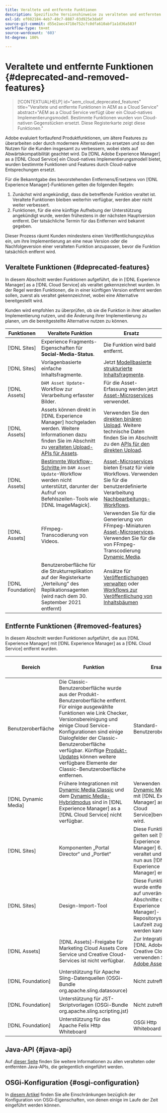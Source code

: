 ```yaml
---
title: Veraltete und entfernte Funktionen
description: Spezifische Versionshinweise zu veralteten und entfernten Funktionen von [!DNL Adobe Experience Manager] as a [!DNL Cloud Service].
exl-id: ef082184-4eb7-49c7-8887-03d925e3da6f
source-git-commit: d55e2aec4718e752cfc0dfa610abf1a1d36a583f
workflow-type: tm+mt
source-wordcount: '603'
ht-degree: 100%

---
```


# Veraltete und entfernte Funktionen {#deprecated-and-removed-features}

>[!CONTEXTUALHELP]
>id="aem_cloud_deprecated_features"
>title="Veraltete und entfernte Funktionen in AEM as a Cloud Service"
>abstract="AEM as a Cloud Service verfügt über ein Cloud-natives Implementierungsmodell. Bestimmte Funktionen wurden von Cloud-nativen Gegenstücken ersetzt. Diese Registerkarte zeigt diese Funktionen."


Adobe evaluiert fortlaufend Produktfunktionen, um ältere Features zu überarbeiten oder durch modernere Alternativen zu ersetzen und so den Nutzen für die Kunden insgesamt zu verbessern, wobei stets auf Abwärtskompatibilität geachtet wird. Da [!DNL Adobe Experience Manager] as a [!DNL Cloud Service] ein Cloud-natives Implementierungsmodell bietet, wurden bestimmte Funktionen und Features durch Cloud-native Entsprechungen ersetzt.

Für die Bekanntgabe des bevorstehenden Entfernens/Ersetzens von [!DNL Experience Manager]-Funktionen gelten die folgenden Regeln:

1. Zunächst wird angekündigt, dass die betreffende Funktion veraltet ist. Veraltete Funktionen bleiben weiterhin verfügbar, werden aber nicht weiter verbessert.
1. Funktionen, für die eine künftige Aufhebung der Unterstützung angekündigt wurde, werden frühestens in der nächsten Hauptversion entfernt. Der tatsächliche Termin für das Entfernen wird bekannt gegeben.

Dieser Prozess räumt Kunden mindestens einen Veröffentlichungszyklus ein, um ihre Implementierung an eine neue Version oder die Nachfolgeversion einer veralteten Funktion anzupassen, bevor die Funktion tatsächlich entfernt wird.

## Veraltete Funktionen {#deprecated-features}

In diesem Abschnitt werden Funktionen aufgeführt, die in [!DNL Experience Manager] as a [!DNL Cloud Service] als veraltet gekennzeichnet wurden. In der Regel werden Funktionen, die in einer künftigen Version entfernt werden sollen, zuerst als veraltet gekennzeichnet, wobei eine Alternative bereitgestellt wird.

Kunden wird empfohlen zu überprüfen, ob sie die Funktion in ihrer aktuellen Implementierung nutzen, und die Änderung ihrer Implementierung zu planen, um die bereitgestellte Alternative nutzen zu können.

| Funktionen | Veraltete Funktion | Ersatz |
| ------------ | ------------------ | ----------- |
| [!DNL Sites] | Experience Fragments-Eigenschaften für **Social-Media-Status**. | Die Funktion wird bald entfernt. |
| [!DNL Sites] | Vorlagenbasierte einfache Inhaltsfragmente. | Jetzt [Modellbasierte strukturierte Inhaltsfragmente](/help/assets/content-fragments/content-fragments-models.md). |
| [!DNL Assets] | `DAM Asset Update`-Workflow zur Verarbeitung erfasster Bilder. | Für die Asset-Erfassung werden jetzt [Asset-Microservices](/help/assets/asset-microservices-overview.md) verwendet. |
| [!DNL Assets] | Assets können direkt in [!DNL Experience Manager] hochgeladen werden. Weitere Informationen dazu finden Sie im Abschnitt zu [veralteten Upload-APIs für Assets](/help/assets/developer-reference-material-apis.md#deprecated-asset-upload-api). | Verwenden Sie den [direkten binären Upload](/help/assets/add-assets.md). Weitere technische Daten finden Sie im Abschnitt zu den [APIs für den direkten Upload](/help/assets/developer-reference-material-apis.md#upload-binary). |
| [!DNL Assets] | [Bestimmte Workflow-Schritte ](/help/assets/developer-reference-material-apis.md#post-processing-workflows-steps) im `DAM Asset Update`-Workflow werden nicht unterstützt, darunter der Aufruf von Befehlszeilen-Tools wie [!DNL ImageMagick]. | [Asset-Microservices](/help/assets/asset-microservices-overview.md) bieten Ersatz für viele Workflows. Verwenden Sie für die benutzerdefinierte Verarbeitung [Nachbearbeitungs-Workflows](/help/assets/asset-microservices-configure-and-use.md#post-processing-workflows). |
| [!DNL Assets] | FFmpeg-Transcodierung von Videos. | Verwenden Sie für die Generierung von FFmpeg-Miniaturen [Asset-Microservices](/help/assets/asset-microservices-overview.md). Verwenden Sie für die von FFmpeg-Transcodierung [Dynamic Media](/help/assets/manage-video-assets.md). |
| [!DNL Foundation] | Benutzeroberfläche für die Strukturreplikation auf der Registerkarte „Verteilung“ des Replikationsagenten (wird nach dem 30. September 2021 entfernt) | Ansätze für [Veröffentlichungen verwalten](/help/operations/replication.md#manage-publication) oder [Workflows zur Veröffentlichung von Inhaltsbäumen](/help/operations/replication.md#publish-content-tree-workflow) |

## Entfernte Funktionen {#removed-features}

In diesem Abschnitt werden Funktionen aufgeführt, die aus [!DNL Experience Manager] mit [!DNL Experience Manager] as a [!DNL Cloud Service] entfernt wurden.

| Bereich | Funktion | Ersatz | Zieltermin für die Entfernung |
| ------------ | ------------------ | ----------- | ------------------- |
| Benutzeroberfläche | Die Classic-Benutzeroberfläche wurde aus der Produkt-Benutzeroberfläche entfernt. Für einige ausgewählte Funktionen wie Link Checker, Versionsbereinigung und einige Cloud Service-Konfigurationen sind einige Dialogfelder der Classic-Benutzeroberfläche verfügbar. Künftige [Produkt-Updates](/help/release-notes/home.md) können weitere verfügbare Elemente der Classic-Benutzeroberfläche entfernen. | Standard-Benutzeroberfläche | Entfernt |
| [!DNL Dynamic Media] | Frühere Integrationen mit [Dynamic Media Classic](https://experienceleague.adobe.com/docs/experience-manager-65/administering/integration/scene7.html?lang=de#integration) und dem [Dynamic Media-Hybridmodus](https://experienceleague.adobe.com/docs/experience-manager-65/assets/dynamic/config-dynamic.html?lang=de#dynamic) sind in [!DNL Experience Manager] as a [!DNL Cloud Service] nicht verfügbar. | Verwenden Sie [Dynamic Media](/help/assets/dynamic-media/dynamic-media.md), das mit [!DNL Experience Manager] as a [!DNL Cloud Service]bereitgestellt wird. | Entfernt |
| [!DNL Sites] | Komponenten „Portal Director“ und „Portlet“ | Diese Funktionen gelten seit [!DNL Experience Manager] 6.4 als veraltet und wurden nun aus [!DNL Experience Manager] entfernt. | Entfernt |
| [!DNL Sites] | Design-Import-Tool | Diese Funktion wurde entfernt, da auf unveränderliche Abschnitte des [!DNL Experience Manager]-Repositorys nicht zur Laufzeit zugegriffen werden kann. | Entfernt |
| [!DNL Assets] | [!DNL Assets]-Freigabe für Marketing Cloud Assets Core Service und Creative Cloud-Services ist nicht verfügbar. | Zur Integration mit [!DNL Adobe Creative Cloud] verwenden Sie [Adobe Asset Link](https://helpx.adobe.com/de/enterprise/using/adobe-asset-link.html). | Entfernt |
| [!DNL Foundation] | Unterstützung für Apache Sling-Datenquellen (OSGi-Bundle org.apache.sling.datasource) | Nicht zutreffend | Entfernt |
| [!DNL Foundation] | Unterstützung für JST-Skriptvorlagen (OSGi-Bundle org.apache.sling.scripting.jst) | Nicht zutreffend | Entfernt |
| [!DNL Foundation] | Unterstützung für das Apache Felix Http Whiteboard | OSGi Http Whiteboard | März 2022 |

## Java-API {#java-api}

Auf [dieser Seite](/help/release-notes/deprecated-apis.md) finden Sie weitere Informationen zu allen veralteten oder entfernten Java-APIs, die gelegentlich eingeführt werden.

## OSGi-Konfiguration {#osgi-configuration}

In [diesem Artikel](/help/implementing/deploying/osgi-configuration-api.md) finden Sie alle Einschränkungen bezüglich der Konfiguration von OSGi-Eigenschaften, von denen einige im Laufe der Zeit eingeführt werden können.

